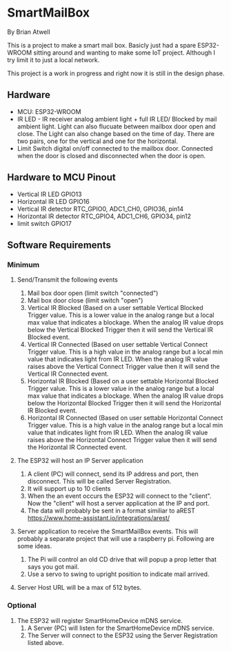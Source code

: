 # SmartMailBox
By Brian Atwell

This is a project to make a smart mail box. Basicly just had a spare ESP32-WROOM sitting around and wanting to make some IoT project. Although I try limit it to just a local network.

This project is a work in progress and right now it is still in the design phase.

## Hardware
* MCU: ESP32-WROOM
* IR LED - IR receiver	analog ambient light + full IR LED/ Blocked by mail ambient light. Light can also flucuate between mailbox door open and close. The Light can also change based on the time of day. There are two pairs, one for the vertical and one for the horizontal.
* Limit Switch			digital on/off connected to the mailbox door. Connected when the door is closed and disconnected when the door is open.

## Hardware to MCU Pinout
* Vertical IR LED GPIO13
* Horizontal IR LED GPIO16
* Vertical IR detector RTC_GPIO0, ADC1_CH0, GPIO36, pin14
* Horizontal IR detector RTC_GPIO4, ADC1_CH6, GPIO34, pin12
* limit switch GPIO17


## Software Requirements

### Minimum
1. Send/Transmit the following events
   1. Mail box door open (limit switch "connected")
   1. Mail box door close (limit switch "open")
   1. Vertical IR Blocked (Based on a user settable Vertical Blocked Trigger value. This is a lower value in the analog range but a local max value that indicates a blockage. When the analog IR value drops below the Vertical Blocked Trigger then it will send the Vertical IR Blocked event.
   1. Vertical IR Connected (Based on user settable Vertical Connect Trigger value. This is a high value in the analog range but a local min value that indicates light from IR LED. When the analog IR value raises above the Vertical Connect Trigger value then it will send the Vertical IR Connected event.
   1. Horizontal IR Blocked (Based on a user settable Horizontal Blocked Trigger value. This is a lower value in the analog range but a local max value that indicates a blockage. When the analog IR value drops below the Horizontal Blocked Trigger then it will send the Horizontal IR Blocked event.
	 1. Horizontal IR Connected (Based on user settable Horizontal Connect Trigger value. This is a high value in the analog range but a local min value that indicates light from IR LED. When the analog IR value raises above the Horizontal Connect Trigger value then it will send the Horizontal IR Connected event.

1. The ESP32 will host an IP Server application
	 1. A client (PC) will connect, send its IP address and port, then disconnect. This will be called Server Registration.
	 1. It will support up to 10 clients
	 1. When the an event occurs the ESP32 will connect to the "client". Now the "client" will host a server application at the IP and port.
	 1. The data will probably be sent in a format similiar to aREST https://www.home-assistant.io/integrations/arest/
   
1. Server application to receive the SmartMailBox events. This will probably a separate project that will use a raspberry pi. Following are some ideas.
   1. The Pi will control an old CD drive that will popup a prop letter that says you got mail.
   1. Use a servo to swing to upright position to indicate mail arrived.
   
1. Server Host URL will be a max of 512 bytes.
	
### Optional
1. The ESP32 will register SmartHomeDevice mDNS service.
	 1. A Server (PC) will listen for the SmartHomeDevice mDNS service.
	 1. The Server will connect to the ESP32 using the Server Registration listed above.
